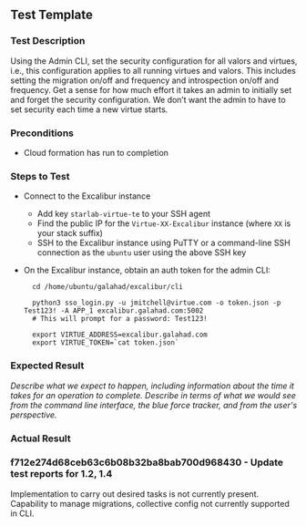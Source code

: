 ## Test Template

### Test Description

Using the Admin CLI, set the security configuration for all valors and virtues, i.e., this configuration applies to all running virtues and valors. This includes setting the migration on/off and frequency and introspection on/off and frequency. Get a sense for how much effort it takes an admin to initially set and forget the security configuration. We don’t want the admin to have to set security each time a new virtue starts.

### Preconditions

- Cloud formation has run to completion

### Steps to Test

- Connect to the Excalibur instance
    - Add key `starlab-virtue-te` to your SSH agent
    - Find the public IP for the `Virtue-XX-Excalibur` instance (where `XX` is your stack suffix)
    - SSH to the Excalibur instance using PuTTY or a command-line SSH connection as the `ubuntu` user using the above SSH key

- On the Excalibur instance, obtain an auth token for the admin CLI:

        cd /home/ubuntu/galahad/excalibur/cli

        python3 sso_login.py -u jmitchell@virtue.com -o token.json -p Test123! -A APP_1 excalibur.galahad.com:5002
        # This will prompt for a password: Test123!

        export VIRTUE_ADDRESS=excalibur.galahad.com
        export VIRTUE_TOKEN=`cat token.json`

### Expected Result

*Describe what we expect to happen, including information about the time it takes for an operation to complete. Describe in terms of what we would see from the command line interface, the blue force tracker, and from the user's perspective.*

### Actual Result

### f712e274d68ceb63c6b08b32ba8bab700d968430 - Update test reports for 1.2, 1.4

Implementation to carry out desired tasks is not currently present.  Capability to manage migrations, collective config not currently supported in CLI.
